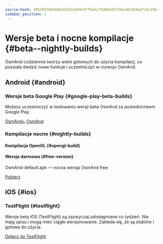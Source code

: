 ```yaml
---
source-hash: 39556978deb8b41b55e594c9ff9a5c79306e81f58ea03364a4714c19e79d3a98
sidebar_position: 1
---
```


# Wersje beta i nocne kompilacje {#beta--nightly-builds}

OsmAnd codziennie tworzy wiele gotowych do użycia kompilacji, co pozwala śledzić nowe funkcje i uczestniczyć w rozwoju OsmAnd.

## Android {#android}
### Wersje beta Google Play {#google-play-beta-builds}
Możesz uczestniczyć w testowaniu wersji beta OsmAnd za pośrednictwem Google Play.

<div class="button-row">
  <a class="button button--active" href="https://play.google.com/apps/testing/net.osmand.plus">OsmAnd+</a>
  <a class="button button--active" href="https://play.google.com/apps/testing/net.osmand">OsmAnd</a>
</div>

### Kompilacje nocne {#nightly-builds}
#### Kompilacja OpenGL {#opengl-build}

#### Wersja darmowa {#free-version}
OsmAnd-default.apk — nocna wersja OsmAnd free.
<div>
  <a class="button button--active" href="https://download.osmand.net/latest-night-build/OsmAnd-default.apk">Pobierz</a>
</div>

## iOS {#ios}
### TestFlight {#testflight}
Wersje beta iOS (TestFlight) są zazwyczaj udostępniane co tydzień. Nie mają opisu i mogą mieć ciągłe wersjonowanie. Zakłada się, że są stabilne i gotowe do użycia.

<div>
  <a class="button button--active" href="https://testflight.apple.com/join/7poGNCKy">Dołącz do TestFlight</a>
</div>